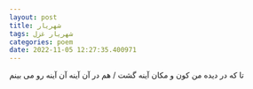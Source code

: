 ```yaml
---
layout: post
title: شهریار
tags: شهریار غزل
categories: poem
date: 2022-11-05 12:27:35.400971
---
```


تا که در دیده من کون و مکان آینه گشت / هم در آن آینه آن آینه رو می بینم